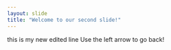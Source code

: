```yaml
---
layout: slide
title: "Welcome to our second slide!"
---
```

this is my new edited line
Use the left arrow to go back!

